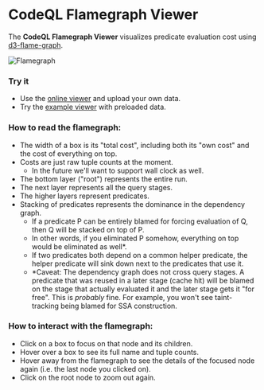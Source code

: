 # CodeQL Flamegraph Viewer

The **CodeQL Flamegraph Viewer** visualizes predicate evaluation cost using [d3-flame-graph](https://github.com/spiermar/d3-flame-graph).

![Flamegraph](./media/flamegraph.png)

### Try it
- Use the [online viewer](https://asgerf.github.io/codeql-flamegraph-viewer/) and upload your own data.
- Try the [example viewer](https://asgerf.github.io/codeql-flamegraph-viewer/example.html) with preloaded data.


### How to read the flamegraph:
- The width of a box is its "total cost", including both its "own cost" and the cost of everything on top.
- Costs are just raw tuple counts at the moment.
    - In the future we'll want to support wall clock as well.
- The bottom layer ("root") represents the entire run.
- The next layer represents all the query stages.
- The higher layers represent predicates.
- Stacking of predicates represents the dominance in the dependency graph.
    - If a predicate P can be entirely blamed for forcing evaluation of Q, then Q will be stacked on top of P.
    - In other words, if you eliminated P somehow, everything on top would be eliminated as well*.
    - If two predicates both depend on a common helper predicate, the helper predicate will sink down next to the predicates that use it.
    - *Caveat: The dependency graph does not cross query stages. A predicate that was reused in a later stage (cache hit) will be blamed on the stage that actually evaluated it and the later stage gets it "for free". This is _probably_ fine. For example, you won't see taint-tracking being blamed for SSA construction.

### How to interact with the flamegraph:
- Click on a box to focus on that node and its children.
- Hover over a box to see its full name and tuple counts.
- Hover away from the flamegraph to see the details of the focused node again (i.e. the last node you clicked on).
- Click on the root node to zoom out again.
